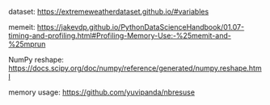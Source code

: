 dataset: https://extremeweatherdataset.github.io/#variables

memeit: https://jakevdp.github.io/PythonDataScienceHandbook/01.07-timing-and-profiling.html#Profiling-Memory-Use:-%25memit-and-%25mprun

NumPy reshape: https://docs.scipy.org/doc/numpy/reference/generated/numpy.reshape.html



memory usage: https://github.com/yuvipanda/nbresuse
